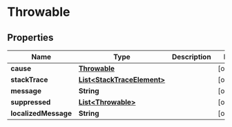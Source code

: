 
# Throwable

## Properties
Name | Type | Description | Notes
------------ | ------------- | ------------- | -------------
**cause** | [**Throwable**](Throwable.md) |  |  [optional]
**stackTrace** | [**List&lt;StackTraceElement&gt;**](StackTraceElement.md) |  |  [optional]
**message** | **String** |  |  [optional]
**suppressed** | [**List&lt;Throwable&gt;**](Throwable.md) |  |  [optional]
**localizedMessage** | **String** |  |  [optional]



